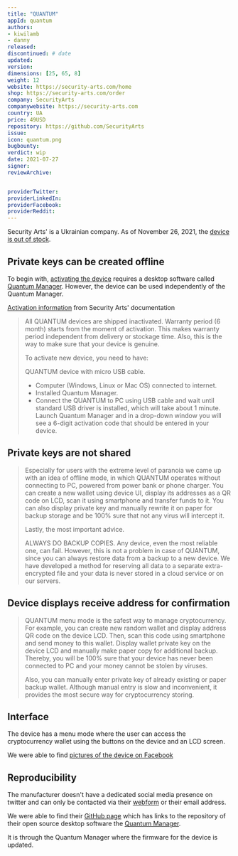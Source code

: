 ```yaml
---
title: "QUANTUM"
appId: quantum
authors:
- kiwilamb
- danny
released: 
discontinued: # date
updated:
version:
dimensions: [25, 65, 8]
weight: 12
website: https://security-arts.com/home
shop: https://security-arts.com/order
company: SecurityArts
companywebsite: https://security-arts.com
country: UA
price: 49USD
repository: https://github.com/SecurityArts
issue:
icon: quantum.png
bugbounty:
verdict: wip 
date: 2021-07-27
signer:
reviewArchive:


providerTwitter: 
providerLinkedIn: 
providerFacebook: 
providerReddit: 
---
```



Security Arts' is a Ukrainian company. As of November 26, 2021, the [device is out of stock](https://security-arts.com/order).

## Private keys can be created offline

To begin with, [activating the device](https://security-arts.com/#activate) requires a desktop software called [Quantum Manager](https://security-arts.com/download). However, the device can be used independently of the Quantum Manager. 

[Activation information](https://security-arts.com/docs/en/intro) from Security Arts' documentation

> All QUANTUM devices are shipped inactivated. Warranty period (6 month) starts from the moment of activation. This makes warranty period independent from delivery or stockage time. Also, this is the way to make sure that your device is genuine.
>
> To activate new device, you need to have:
>
> QUANTUM device with micro USB cable.
> - Computer (Windows, Linux or Mac OS) connected to internet.
> - Installed Quantum Manager.
> - Connect the QUANTUM to PC using USB cable and wait until standard USB driver is installed, which will take about 1 minute. Launch Quantum Manager and in a drop-down window you will see a 6-digit activation code that should be entered in your device.

## Private keys are not shared 

> Especially for users with the extreme level of paranoia we came up with an idea of offline mode, in which QUANTUM operates without connecting to PC, powered from power bank or phone charger. You can create a new wallet using device UI, display its addresses as a QR code on LCD, scan it using smartphone and transfer funds to it. You can also display private key and manually rewrite it on paper for backup storage and be 100% sure that not any virus will intercept it.
>
> Lastly, the most important advice.
>
> ALWAYS DO BACKUP COPIES. Any device, even the most reliable one, can fail. However, this is not a problem in case of QUANTUM, since you can always restore data from a backup to a new device. We have developed a method for reserving all data to a separate extra-encrypted file and your data is never stored in a cloud service or on our servers.

## Device displays receive address for confirmation

> QUANTUM menu mode is the safest way to manage cryptocurrency. For example, you can create new random wallet and display address QR code on the device LCD. Then, scan this code using smartphone and send money to this wallet. Display wallet private key on the device LCD and manually make paper copy for additional backup. Thereby, you will be 100% sure that your device has never been connected to PC and your money cannot be stolen by viruses.
>
> Also, you can manually enter private key of already existing or paper backup wallet. Although manual entry is slow and inconvenient, it provides the most secure way for cryptocurrency storing.

## Interface

The device has a menu mode where the user can access the cryptocurrency wallet using the buttons on the device and an LCD screen. 

We were able to find [pictures of the device on Facebook](https://twitter.com/BitcoinWalletz/status/1464152356359053318)

## Reproducibility

The manufacturer doesn't have a dedicated social media presence on twitter and can only be contacted via their [webform](https://security-arts.com/support) or their email address. 

We were able to find their [GitHub page](https://github.com/SecurityArts) which has links to the repository of their open source desktop software the [Quantum Manager](https://github.com/SecurityArts/QuantumManager). 

It is through the Quantum Manager where the firmware for the device is updated. 


